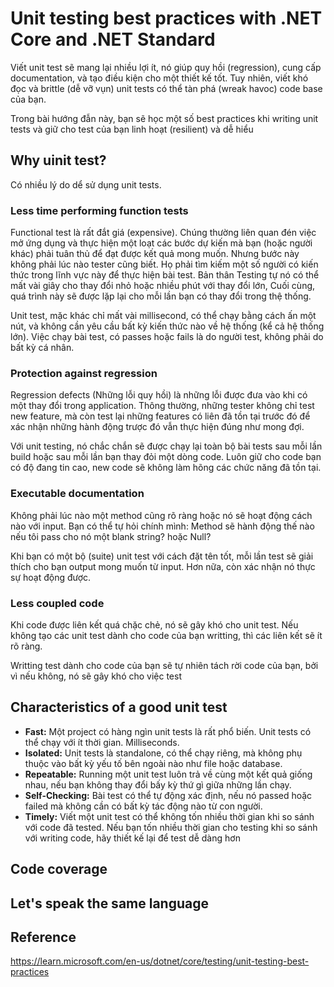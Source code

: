 # Unit testing best practices with .NET Core and .NET Standard

Viết unit test sẽ mang lại nhiều lợi ít, nó giúp quy hồi (regression), cung cấp documentation, và tạo điều kiện cho một thiết kế tốt. Tuy nhiên, viết khó đọc và brittle (dễ vỡ vụn) unit tests có thể tàn phá (wreak havoc) code base của bạn.

Trong bài hướng đẫn này, bạn sẽ học một số best practices khi writing unit tests và giữ cho test của bạn linh hoạt (resilient) và dễ hiểu

## Why uinit test?

Có nhiều lý do dể sử dụng unit tests.

### Less time performing function tests

Functional test là rất đắt giá (expensive). Chúng thường liên quan đén việc mở ứng dụng và thực hiện một loạt các bước dự kiến mà bạn (hoặc người khác) phải tuân thủ để đạt được kết quả mong muốn. Nhưng bước này không phải lúc nào tester cũng biết. Họ phải tìm kiếm một số người có kiến thức trong lĩnh vực này để thực hiện bài test. Bản thân Testing tự nó có thể mất vài giây cho thay đổi nhỏ hoặc nhiều phút với thay đổi lớn, Cuối cùng, quá trình này sẽ được lặp lại cho mỗi lần bạn có thay đổi trong thệ thống.

Unit test, mặc khác chỉ mất vài millisecond, có thể chạy bằng cách ấn một nút, và không cần yêu cầu bất kỳ kiến thức nào về hệ thống (kể cả hệ thống lớn). Việc chạy bài test, có passes hoặc fails là do người test, không phải do bất kỳ cá nhân.

### Protection against regression

Regression defects (Những lỗi quy hồi) là những lỗi được đưa vào khi có một thay đổi trong application. Thông thường, những tester không chỉ test new feature, mà còn test lại những features có liên đã tồn tại trước đó để xác nhận những hành động trược đó vẫn thực hiện đúng như mong đợi.

Với unit testing, nó chắc chắn sẽ được chạy lại toàn bộ bài tests sau mỗi lần build hoặc sau mỗi lần bạn thay đỏi một dòng code. Luôn giữ cho code bạn có độ đang tin cao, new code sẽ không làm hõng các chức năng đã tồn tại.

### Executable documentation

Không phải lúc nào một method cũng rõ ràng hoặc nó sẽ hoạt động cách nào với input. Bạn có thể tự hỏi chính mình: Method sẽ hành động thế nào nếu tôi pass cho nó một blank string? hoặc Null?

Khi bạn có một bộ (suite) unit test với cách đặt tên tốt, mỗi lần test sẽ giải thích cho bạn output mong muốn từ input. Hơn nữa, còn xác nhận nó thực sự hoạt động được.

### Less coupled code

Khi code được liên kết quá chặc chẻ, nó sẽ gây khó cho unit test. Nếu không tạo các unit test dành cho code của bạn writting, thì các liên kết sẽ ít rõ ràng.

Writting test dành cho code của bạn sẽ tự nhiên tách rời code của bạn, bởi vì nếu không, nó sẽ gây khó cho việc test

## Characteristics of a good unit test

- **Fast:** Một project có hàng ngìn unit tests là rất phổ biến. Unit tests có thể chạy với ít thời gian. Milliseconds.
- **Isolated:** Unit tests là standalone, có thể chạy riêng, mà không phụ thuộc vào bất kỳ yếu tố bên ngoài nào như file hoặc database.
- **Repeatable:** Running một unit test luôn trả về cùng một kết quả giống nhau, nếu bạn không thay đổi bấy kỳ thứ gì giữa những lần chạy.
- **Self-Checking:** Bài test có thể tự động xác định, nếu nó passed hoặc failed mà không cần có bất kỳ tác động nào từ con người.
- **Timely:** Viết một unit test có thể không tốn nhiều thời gian khi so sánh với code đã tested. Nếu bạn tốn nhiều thời gian cho testing khi so sánh với writing code, hãy thiết kế lại để test dễ dàng hơn

## Code coverage

## Let's speak the same language



## Reference

https://learn.microsoft.com/en-us/dotnet/core/testing/unit-testing-best-practices
